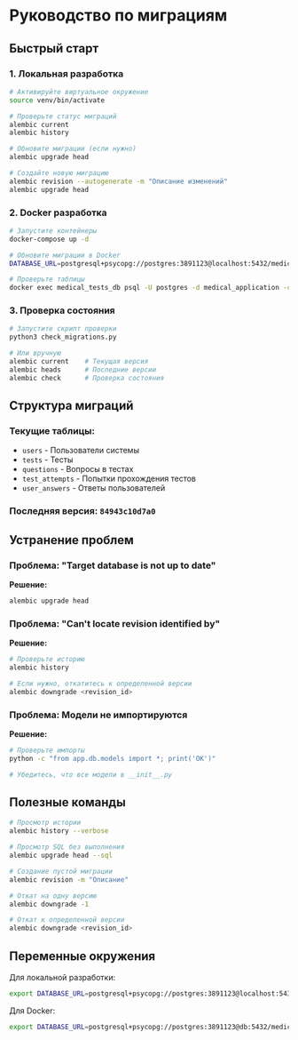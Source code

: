 # Руководство по миграциям

## Быстрый старт

### 1. Локальная разработка
```bash
# Активируйте виртуальное окружение
source venv/bin/activate

# Проверьте статус миграций
alembic current
alembic history

# Обновите миграции (если нужно)
alembic upgrade head

# Создайте новую миграцию
alembic revision --autogenerate -m "Описание изменений"
alembic upgrade head
```

### 2. Docker разработка
```bash
# Запустите контейнеры
docker-compose up -d

# Обновите миграции в Docker
DATABASE_URL=postgresql+psycopg://postgres:3891123@localhost:5432/medical_application alembic upgrade head

# Проверьте таблицы
docker exec medical_tests_db psql -U postgres -d medical_application -c '\dt'
```

### 3. Проверка состояния
```bash
# Запустите скрипт проверки
python3 check_migrations.py

# Или вручную
alembic current    # Текущая версия
alembic heads      # Последние версии
alembic check      # Проверка состояния
```

## Структура миграций

### Текущие таблицы:
- `users` - Пользователи системы
- `tests` - Тесты
- `questions` - Вопросы в тестах
- `test_attempts` - Попытки прохождения тестов
- `user_answers` - Ответы пользователей

### Последняя версия: `84943c10d7a0`

## Устранение проблем

### Проблема: "Target database is not up to date"
**Решение:**
```bash
alembic upgrade head
```

### Проблема: "Can't locate revision identified by"
**Решение:**
```bash
# Проверьте историю
alembic history

# Если нужно, откатитесь к определенной версии
alembic downgrade <revision_id>
```

### Проблема: Модели не импортируются
**Решение:**
```bash
# Проверьте импорты
python -c "from app.db.models import *; print('OK')"

# Убедитесь, что все модели в __init__.py
```

## Полезные команды

```bash
# Просмотр истории
alembic history --verbose

# Просмотр SQL без выполнения
alembic upgrade head --sql

# Создание пустой миграции
alembic revision -m "Описание"

# Откат на одну версию
alembic downgrade -1

# Откат к определенной версии
alembic downgrade <revision_id>
```

## Переменные окружения

Для локальной разработки:
```bash
export DATABASE_URL=postgresql+psycopg://postgres:3891123@localhost:5432/medical_application
```

Для Docker:
```bash
export DATABASE_URL=postgresql+psycopg://postgres:3891123@db:5432/medical_application
```
